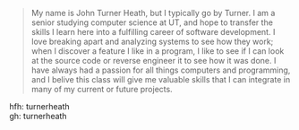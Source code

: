 > My name is John Turner Heath, but I typically go by Turner. I am a senior studying computer science at UT,
> and hope to transfer the skills I learn here into a fulfilling career of software development.
> I love breaking apart and analyzing systems to see how they work; when I discover a feature I like in a
> program, I like to see if I can look at the source code or reverse engineer it to see how it was done.
> I have always had a passion for all things computers and programming, and I belive this class will
> give me valuable skills that I can integrate in many of my current or future projects.

hfh: turnerheath  
gh:  turnerheath
